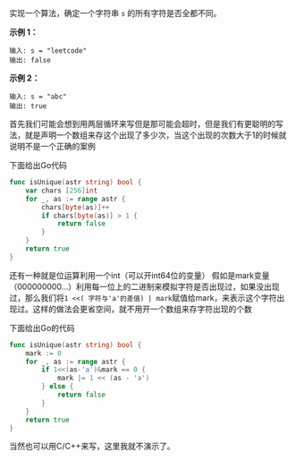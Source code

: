 实现一个算法，确定一个字符串 `s` 的所有字符是否全都不同。



**示例 1：**

```
输入: s = "leetcode"
输出: false 
```

**示例 2：**

```
输入: s = "abc"
输出: true
```


首先我们可能会想到用两层循环来写但是那可能会超时，但是我们有更聪明的写法，就是声明一个数组来存这个出现了多少次，当这个出现的次数大于1的时候就说明不是一个正确的案例

下面给出Go代码

```go
func isUnique(astr string) bool {
	var chars [256]int
	for _, as := range astr {
		chars[byte(as)]++
		if chars[byte(as)] > 1 {
			return false
		}
	}
	return true
}

```

还有一种就是位运算利用一个int（可以开int64位的变量） 假如是mark变量（000000000...）利用每一位上的二进制来模拟字符是否出现过，如果没出现过，那么我们将`1 <<( 字符与'a'的差值) | mark`赋值给mark，来表示这个字符出现过。这样的做法会更省空间，就不用开一个数组来存字符出现的个数  

下面给出Go的代码
```go
func isUnique(astr string) bool {
	mark := 0
	for _, as := range astr {
		if 1<<(as-'a')&mark == 0 {
			mark |= 1 << (as - 'a')
		} else {
			return false
		}
	}
	return true
}
```
当然也可以用C/C++来写，这里我就不演示了。